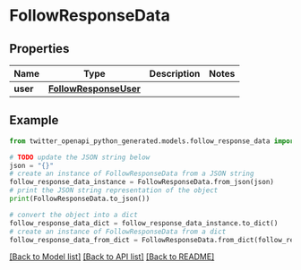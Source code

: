 # FollowResponseData


## Properties

Name | Type | Description | Notes
------------ | ------------- | ------------- | -------------
**user** | [**FollowResponseUser**](FollowResponseUser.md) |  | 

## Example

```python
from twitter_openapi_python_generated.models.follow_response_data import FollowResponseData

# TODO update the JSON string below
json = "{}"
# create an instance of FollowResponseData from a JSON string
follow_response_data_instance = FollowResponseData.from_json(json)
# print the JSON string representation of the object
print(FollowResponseData.to_json())

# convert the object into a dict
follow_response_data_dict = follow_response_data_instance.to_dict()
# create an instance of FollowResponseData from a dict
follow_response_data_from_dict = FollowResponseData.from_dict(follow_response_data_dict)
```
[[Back to Model list]](../README.md#documentation-for-models) [[Back to API list]](../README.md#documentation-for-api-endpoints) [[Back to README]](../README.md)


